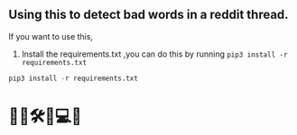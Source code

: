 ## Using this to detect bad words in a reddit thread.


If you want to use this,
1. Install the requirements.txt ,you can do this by running `pip3 install -r requirements.txt`
```python
pip3 install -r requirements.txt
```

# 👷‍♂️🛠️🔧💻🚚
